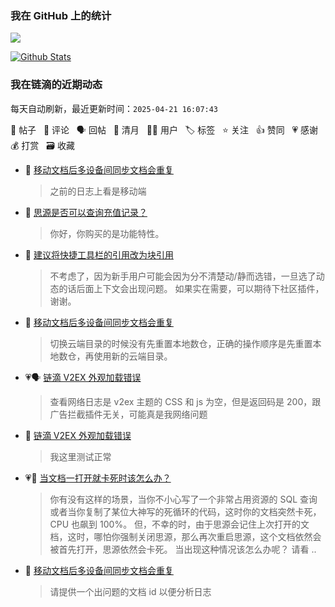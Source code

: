 
### 我在 GitHub 上的统计

<a title="Hits" target="_blank" href="https://github.com/88250/88250"><img src="https://hits.b3log.org/88250/88250.svg"></a>

[![Github Stats](https://github-readme-stats.vercel.app/api?username=88250&theme=tokyonight&show_icons=true)](https://github.com/88250)

<!--events start -->

### 我在链滴的近期动态

每天自动刷新，最近更新时间：`2025-04-21 16:07:43`

📝 帖子 &nbsp; 💬 评论 &nbsp; 🗣 回帖 &nbsp; 🌙 清月 &nbsp; 👨‍💻 用户 &nbsp; 🏷️ 标签 &nbsp; ⭐️ 关注 &nbsp; 👍 赞同 &nbsp; 💗 感谢 &nbsp; 💰 打赏 &nbsp; 🗃 收藏

* 💬 [移动文档后多设备间同步文档会重复](https://ld246.com/article/1745039912209/comment/1745216305027#comments)

  > 之前的日志上看是移动端
* 💬 [思源是否可以查询充值记录？](https://ld246.com/article/1745216061925/comment/1745216255399#comments)

  > 你好，你购买的是功能特性。
* 💬 [建议将快捷工具栏的引用改为块引用](https://ld246.com/article/1744683339565/comment/1745208674766#comments)

  > 不考虑了，因为新手用户可能会因为分不清楚动/静而选错，一旦选了动态的话后面上下文会出现问题。 如果实在需要，可以期待下社区插件，谢谢。
* 💬 [移动文档后多设备间同步文档会重复](https://ld246.com/article/1745039912209/comment/1745207313583#comments)

  > 切换云端目录的时候没有先重置本地数仓，正确的操作顺序是先重置本地数仓，再使用新的云端目录。
* 💗🗣 [链滴 V2EX 外观加载错误](https://ld246.com/article/1745149604196/comment/1745202638864#comments)

  > 查看网络日志是 v2ex 主题的 CSS 和 js 为空，但是返回码是 200，跟广告拦截插件无关，可能真是我网络问题
* 💬 [链滴 V2EX 外观加载错误](https://ld246.com/article/1745149604196/comment/1745202638864#comments)

  > 我这里测试正常
* 💗📝 [当文档一打开就卡死时该怎么办？](https://ld246.com/article/1745135867587)

  > 你有没有这样的场景，当你不小心写了一个非常占用资源的 SQL 查询或者当你复制了某位大神写的死循环的代码，这时你的文档突然卡死，CPU 也飙到 100%。 但，不幸的时，由于思源会记住上次打开的文档，这时，哪怕你强制关闭思源，那么再次重启思源，这个文档依然会被首先打开，思源依然会卡死。 当出现这种情况该怎么办呢？ 请看 ..
* 💬 [移动文档后多设备间同步文档会重复](https://ld246.com/article/1745039912209/comment/1745137380981#comments)

  > 请提供一个出问题的文档 id 以便分析日志


<!--events end -->
